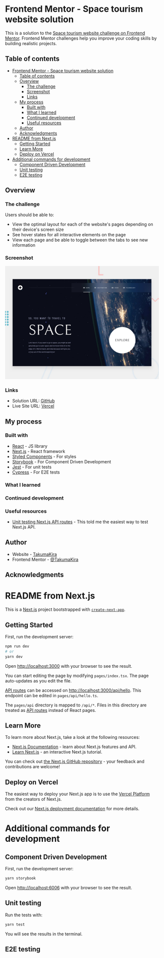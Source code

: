 # Frontend Mentor - Space tourism website solution

This is a solution to the [Space tourism website challenge on Frontend Mentor](https://www.frontendmentor.io/challenges/space-tourism-multipage-website-gRWj1URZ3). Frontend Mentor challenges help you improve your coding skills by building realistic projects. 

## Table of contents

- [Frontend Mentor - Space tourism website solution](#frontend-mentor---space-tourism-website-solution)
  - [Table of contents](#table-of-contents)
  - [Overview](#overview)
    - [The challenge](#the-challenge)
    - [Screenshot](#screenshot)
    - [Links](#links)
  - [My process](#my-process)
    - [Built with](#built-with)
    - [What I learned](#what-i-learned)
    - [Continued development](#continued-development)
    - [Useful resources](#useful-resources)
  - [Author](#author)
  - [Acknowledgments](#acknowledgments)
- [README from Next.js](#readme-from-nextjs)
  - [Getting Started](#getting-started)
  - [Learn More](#learn-more)
  - [Deploy on Vercel](#deploy-on-vercel)
- [Additional commands for development](#additional-commands-for-development)
  - [Component Driven Development](#component-driven-development)
  - [Unit testing](#unit-testing)
  - [E2E testing](#e2e-testing)

## Overview

### The challenge

Users should be able to:

- View the optimal layout for each of the website's pages depending on their device's screen size
- See hover states for all interactive elements on the page
- View each page and be able to toggle between the tabs to see new information

### Screenshot

![](./preview.jpg) <!-- TODO: Update this to my "./screenshot.jpg" after finishing this project -->

### Links

- Solution URL: [GitHub](https://github.com/TakumaKira/space-tourism-website)
- Live Site URL: [Vercel](https://space-tourism-website-git-master-takumakira.vercel.app/)

## My process

### Built with

- [React](https://reactjs.org/) - JS library
- [Next.js](https://nextjs.org/) - React framework
- [Styled Components](https://styled-components.com/) - For styles
- [Storybook](https://storybook.js.org/) - For Component Driven Development
- [Jest](https://jestjs.io/) - For unit tests
- [Cypress](https://www.cypress.io/) - For E2E tests

### What I learned

### Continued development

### Useful resources

- [Unit testing Next.js API routes](https://seanconnolly.dev/unit-testing-nextjs-api-routes) - This told me the easiest way to test Next.js API.

## Author

- Website - [TakumaKira](https://github.com/TakumaKira)
- Frontend Mentor - [@TakumaKira](https://www.frontendmentor.io/profile/TakumaKira)

## Acknowledgments

# README from Next.js

This is a [Next.js](https://nextjs.org/) project bootstrapped with [`create-next-app`](https://github.com/vercel/next.js/tree/canary/packages/create-next-app).

## Getting Started

First, run the development server:

```bash
npm run dev
# or
yarn dev
```

Open [http://localhost:3000](http://localhost:3000) with your browser to see the result.

You can start editing the page by modifying `pages/index.tsx`. The page auto-updates as you edit the file.

[API routes](https://nextjs.org/docs/api-routes/introduction) can be accessed on [http://localhost:3000/api/hello](http://localhost:3000/api/hello). This endpoint can be edited in `pages/api/hello.ts`.

The `pages/api` directory is mapped to `/api/*`. Files in this directory are treated as [API routes](https://nextjs.org/docs/api-routes/introduction) instead of React pages.

## Learn More

To learn more about Next.js, take a look at the following resources:

- [Next.js Documentation](https://nextjs.org/docs) - learn about Next.js features and API.
- [Learn Next.js](https://nextjs.org/learn) - an interactive Next.js tutorial.

You can check out [the Next.js GitHub repository](https://github.com/vercel/next.js/) - your feedback and contributions are welcome!

## Deploy on Vercel

The easiest way to deploy your Next.js app is to use the [Vercel Platform](https://vercel.com/new?utm_medium=default-template&filter=next.js&utm_source=create-next-app&utm_campaign=create-next-app-readme) from the creators of Next.js.

Check out our [Next.js deployment documentation](https://nextjs.org/docs/deployment) for more details.

# Additional commands for development

## Component Driven Development

First, run the development server:

```bash
yarn storybook
```

Open [http://localhost:6006](http://localhost:6006) with your browser to see the result.

## Unit testing

Run the tests with:

```bash
yarn test
```

You will see the results in the terminal.

## E2E testing
